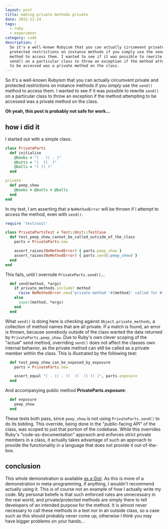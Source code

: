 ```yaml
---
layout: post
title: making private methods private
date: 2012-11-24
tags:
  - ruby
  - experiment
category: code
description: |
  So it's a well-known Rubyism that you can actually circumvent private and
  protected restrictions on instance methods if you simply use the send()
  method to access them. I wanted to see if it was possible to rewrite
  send() on a particular class to throw an exception if the method attempting
  to be accessed was a private method on the class.
---
```


So it's a well-known Rubyism that you can actually circumvent private and
protected restrictions on instance methods if you simply use the `send()`
method to access them. I wanted to see if it was possible to rewrite
`send()` on a particular class to throw an exception if the method attempting
to be accessed was a private method on the class.

**Oh yeah, this post is probably not safe for work...**

## how i did it

I started out with a simple class:

```ruby
class PrivateParts
  def initialize
    @boobs = "( . )( . )"
    @butts = "(  )(  )"
    @balls = "( )( )"
  end

private
  def peep_show
    @boobs + @butts + @balls
  end
end
```

In my test, I am asserting that a `NoMethodError` will be thrown if I attempt to
access the method, even with `send()`.

```ruby
require 'test/unit'

class PrivatePartsTest < Test::Unit::TestCase
  def test_peep_show_cannot_be_called_outside_of_the_class
    parts = PrivateParts.new

    assert_raises(NoMethodError) { parts.peep_show }
    assert_raises(NoMethodError) { parts.send(:peep_show) }
  end
end
```

This fails, until I overrode `PrivateParts.send()`...

```ruby
  def send(method, *args)
    if private_methods.include? method
      raise NoMethodError.new("private method '#{method}' called for #{self}")
    else
      super(method, *args)
    end
  end
```

What `send()` is doing here is checking against `Object.private_methods`, a collection of
method names that are all private. If a match is found, an error is thrown, because
somebody outside of the class wanted the data returned by `PrivateParts.peep_show`. Due to
Ruby's own clever scoping of the "actual" send method, overriding `send()` does not affect
the classes own internal behavior, as the private method can still be called as a private
member within the class. This is illustrated by the following test:

```ruby
  def test_peep_show_can_be_exposed_by_exposure
    parts = PrivateParts.new

    assert_equal "( . )( . )(  )(  )( )( )", parts.exposure
  end
```

And accompanying public method **PrivateParts.exposure**:

```ruby
  def exposure
    peep_show
  end
```

These tests both pass, since `peep_show` is not using `PrivateParts.send()` to do its bidding.
This override, being done in the "public-facing API" of the class, was scoped to just that
portion of the codebase. While this overrides Ruby's "code-as-documentation" appraoch and
enforces strict private members in a class, it actually takes advantage of such an approach
to provide the functionality in a language that does not provide it out-of-the-box.

## conclusion

This whole demonstration is available [as a Gist][gist]. As this is more of a demonstration
in meta-programming, if anything, I wouldn't recommend actually using it. This is of course
not an example of how I actually write my code. My personal beliefe is that such enforced
rules are unnecessary in the real world, and private/protected methods are simply there to
tell developers of an intended purpose for the method. It is almost never necessary to call
these methods in a test nor in an outside class, so a case such as this should probably never
come up, otherwise I think you may have bigger problems on your hands...

[gist]: https://gist.github.com/4141173
